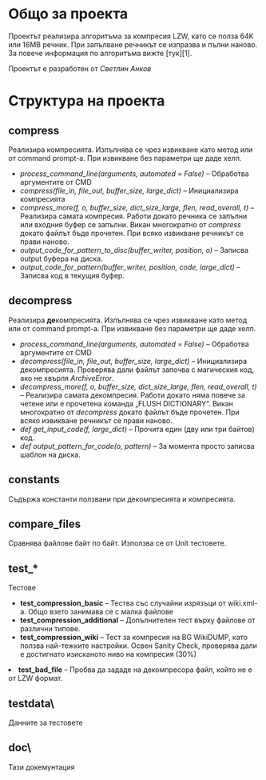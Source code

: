 # Общо за проекта

Проектът реализира алгоритъма за компресия LZW, като се полза 64K или 16MB речник. При запълване речникът се изпразва и пълни наново. За повече информация по алгоритъма вижте [тук][1]. 

Проектът е разработен от *Светлин Анков* 

# Структура на проекта

## compress

Реализира компресията. Изпълнява се чрез извикване като метод или от command prompt-а. При извикване без параметри ще даде хелп.

*   *process\_command\_line(arguments, automated = False)* – Обработва аргументите от CMD
*   *compress(file\_in, file\_out, buffer\_size, large\_dict)* – Инициализира компресията
*   *compress\_more(f, o, buffer\_size, dict\_size\_large, flen, read_overall, t)* – Реализира самата компресия. Работи докато речника се запълни или входния буфер се запълни. Викан многократно от *compress* докато файлът бъде прочетен. При всяко извикване речникът се прави наново.
*   *output\_code\_for\_pattern\_to\_disc(buffer\_writer, position, o)* – Записва output буфера на диска.
*   *output\_code\_for\_pattern(buffer\_writer, position, code, large_dict)* – Записва код в текущия буфер.

## decompress

Реализира **де**компресията. Изпълнява се чрез извикване като метод или от command prompt-а. При извикване без параметри ще даде хелп.

*   *process\_command\_line(arguments, automated = False)* – Обработва аргументите от CMD
*   *decompress(file\_in, file\_out, buffer\_size, large\_dict)* – Инициализира декомпресията. Проверява дали файлът започва с магическия код, ако не хвърля *ArchiveError*. 
*   *decompress\_more(f, o, buffer\_size, dict\_size\_large, flen, read_overall, t)* – Реализира самата декомпресия. Работи докато няма повече за четене или е прочетена команда „FLUSH DICTIONARY“. Викан многократно от *decompress* докато файлът бъде прочетен. При всяко извикване речникът се прави наново.
*   *def get\_input\_code(f, large_dict)* – Прочита един (дву или три байтов) код.
*   *def output\_pattern\_for_code(o, pattern)* – За момента просто записва шаблон на диска.

## constants

Съдържа константи ползвани при декомпресията и компресията.

## compare_files

Сравнява файлове байт по байт. Използва се от Unit тестовете.

## test_*

Тестове

*   **test\_compression\_basic** – Тества със случайни изрязъци от wiki.xml-а. Общо взето занимава се с малка файлове
*   **test\_compression\_additional** – Допълнителен тест върху файлове от различни типове.
*   **test\_compression\_wiki** – Тест за компресия на BG WikiDUMP, като ползва най-тежките настройки. Освен Sanity Check, проверява дали е достигнато изисканото ниво на компресия (30%)
<li class="main">
  <b>test_bad_file</b> – Пробва да зададе на декомпресора файл, който не е от LZW формат.
</li>

## testdata\

Данните за тестовете

## doc\
Тази докемунтация